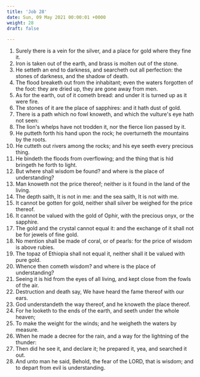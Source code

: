 ```yaml
---
title: 'Job 28'
date: Sun, 09 May 2021 00:00:01 +0000
weight: 28
draft: false
  
---
```


1. Surely there is a vein for the silver, and a place for gold where they fine it.
2. Iron is taken out of the earth, and brass is molten out of the stone.
3. He setteth an end to darkness, and searcheth out all perfection: the stones of darkness, and the shadow of death.
4. The flood breaketh out from the inhabitant; even the waters forgotten of the foot: they are dried up, they are gone away from men.
5. As for the earth, out of it cometh bread: and under it is turned up as it were fire.
6. The stones of it are the place of sapphires: and it hath dust of gold.
7. There is a path which no fowl knoweth, and which the vulture's eye hath not seen:
8. The lion's whelps have not trodden it, nor the fierce lion passed by it.
9. He putteth forth his hand upon the rock; he overturneth the mountains by the roots.
10. He cutteth out rivers among the rocks; and his eye seeth every precious thing.
11. He bindeth the floods from overflowing; and the thing that is hid bringeth he forth to light.
12. But where shall wisdom be found? and where is the place of understanding?
13. Man knoweth not the price thereof; neither is it found in the land of the living.
14. The depth saith, It is not in me: and the sea saith, It is not with me.
15. It cannot be gotten for gold, neither shall silver be weighed for the price thereof.
16. It cannot be valued with the gold of Ophir, with the precious onyx, or the sapphire.
17. The gold and the crystal cannot equal it: and the exchange of it shall not be for jewels of fine gold.
18. No mention shall be made of coral, or of pearls: for the price of wisdom is above rubies.
19. The topaz of Ethiopia shall not equal it, neither shall it be valued with pure gold.
20. Whence then cometh wisdom? and where is the place of understanding?
21. Seeing it is hid from the eyes of all living, and kept close from the fowls of the air.
22. Destruction and death say, We have heard the fame thereof with our ears.
23. God understandeth the way thereof, and he knoweth the place thereof.
24. For he looketh to the ends of the earth, and seeth under the whole heaven;
25. To make the weight for the winds; and he weigheth the waters by measure.
26. When he made a decree for the rain, and a way for the lightning of the thunder:
27. Then did he see it, and declare it; he prepared it, yea, and searched it out.
28. And unto man he said, Behold, the fear of the LORD, that is wisdom; and to depart from evil is understanding.
